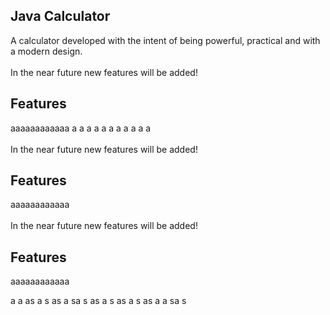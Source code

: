 <h2>Java Calculator</h2>

A calculator developed with the intent of being powerful, practical and with a modern design.
<br><br>
In the near future new features will be added!

<h2>Features</h2>
aaaaaaaaaaaa
a
a
a
a
a
a
a
a
a
a
a<br><br>
In the near future new features will be added!

<h2>Features</h2>
aaaaaaaaaaaa<br><br>
In the near future new features will be added!

<h2>Features</h2>
aaaaaaaaaaaa

a
a
as
a
s
as
a
sa
s
as
a
s
as
a
s
as
a
a
sa
s
